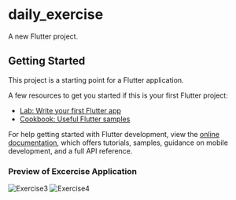 # daily_exercise

A new Flutter project.

## Getting Started

This project is a starting point for a Flutter application.

A few resources to get you started if this is your first Flutter project:

- [Lab: Write your first Flutter app](https://docs.flutter.dev/get-started/codelab)
- [Cookbook: Useful Flutter samples](https://docs.flutter.dev/cookbook)

For help getting started with Flutter development, view the
[online documentation](https://docs.flutter.dev/), which offers tutorials,
samples, guidance on mobile development, and a full API reference.

### Preview of Excercise Application
![Exercise3](https://github.com/23Coffee/Flutter_Project/assets/122808660/dd4e773f-5dd6-4ef8-80e3-a0f1b734a89e)
![Exercise4](https://github.com/23Coffee/Flutter_Project/assets/122808660/b6815b11-a53e-4637-8ce2-f188b47c2f92)
